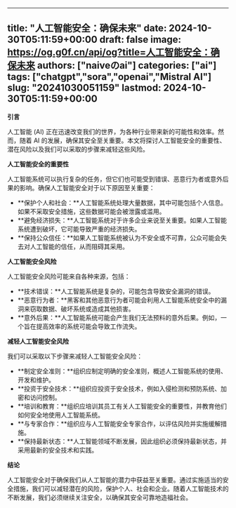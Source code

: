 
---
title: "人工智能安全：确保未来"
date: 2024-10-30T05:11:59+00:00
draft: false
image: https://og.g0f.cn/api/og?title=人工智能安全：确保未来
authors: ["naiveのai"]
categories: ["ai"]
tags: ["chatgpt","sora","openai","Mistral AI"]
slug: "20241030051159"
lastmod: 2024-10-30T05:11:59+00:00
---
**引言**

人工智能 (AI) 正在迅速改变我们的世界，为各种行业带来新的可能性和效率。然而，随着 AI 的发展，确保其安全至关重要。本文将探讨人工智能安全的重要性、潜在风险以及我们可以采取的步骤来减轻这些风险。

**人工智能安全的重要性**

人工智能系统可以执行复杂的任务，但它们也可能受到错误、恶意行为者或意外后果的影响。确保人工智能安全对于以下原因至关重要：

- **保护个人和社会：**人工智能系统处理大量数据，其中可能包括个人信息。如果不采取安全措施，这些数据可能会被泄露或滥用。
- **避免经济损失：**人工智能系统对于许多企业来说至关重要。如果人工智能系统遭到破坏，它可能导致严重的经济损失。
- **保持公众信任：**如果人工智能系统被认为不安全或不可靠，公众可能会失去对人工智能的信任，从而阻碍其采用。

**人工智能安全风险**

人工智能安全风险可能来自各种来源，包括：

- **技术错误：**人工智能系统是复杂的，可能包含导致安全漏洞的错误。
- **恶意行为者：**黑客和其他恶意行为者可能会利用人工智能系统安全中的漏洞来窃取数据、破坏系统或造成其他损害。
- **意外后果：**人工智能系统可能会产生我们无法预料的意外后果。例如，一个旨在提高效率的系统可能会导致工作流失。

**减轻人工智能安全风险**

我们可以采取以下步骤来减轻人工智能安全风险：

- **制定安全准则：**组织应制定明确的安全准则，概述人工智能系统的使用、开发和维护。
- **投资于安全技术：**组织应投资于安全技术，例如入侵检测和预防系统、加密和访问控制。
- **培训和教育：**组织应培训其员工有关人工智能安全的重要性，并教育他们如何安全地使用人工智能系统。
- **与专家合作：**组织应与人工智能安全专家合作，以评估风险并实施缓解措施。
- **保持最新状态：**人工智能领域不断发展，因此组织必须保持最新状态，并采用最新的安全技术和实践。

**结论**

人工智能安全对于确保我们从人工智能的潜力中获益至关重要。通过实施适当的安全措施，我们可以减轻潜在的风险，保护个人、社会和企业。随着人工智能技术的不断发展，我们必须继续关注安全，以确保其安全可靠地造福社会。